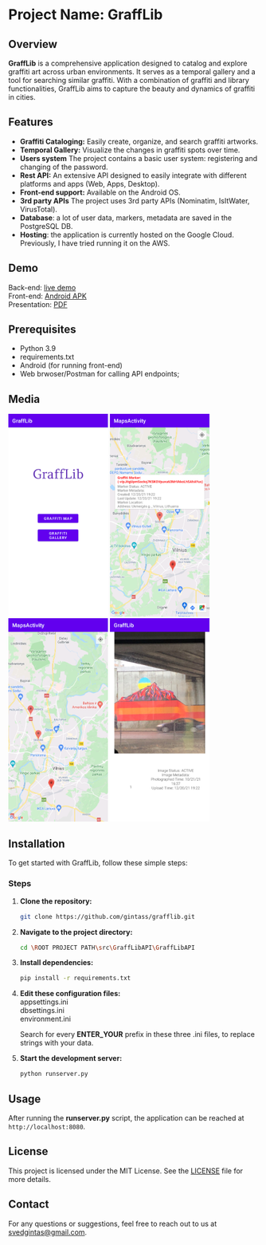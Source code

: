 # Project Name: **GraffLib**

## Overview
**GraffLib** is a comprehensive application designed to catalog and explore graffiti art across urban environments. It serves as a temporal gallery and a tool for searching similar graffiti. With a combination of graffiti and library functionalities, GraffLib aims to capture the beauty and dynamics of graffiti in cities.

## Features
- **Graffiti Cataloging:** Easily create, organize, and search graffiti artworks.
- **Temporal Gallery:** Visualize the changes in graffiti spots over time.
- **Users system** The project contains a basic user system: registering and changing of the password.
- **Rest API:** An extensive API designed to easily integrate with different platforms and apps (Web, Apps, Desktop).
- **Front-end support:** Available on the Android OS.
- **3rd party APIs** The project uses 3rd party APIs (Nominatim, IsItWater, VirusTotal).
- **Database**: a lot of user data, markers, metadata are saved in the PostgreSQL DB.
- **Hosting**: the application is currently hosted on the Google Cloud. Previously, I have tried running it on the AWS.

## Demo
Back-end: [live demo](https://grafflibapi-7qcob53xgq-ew.a.run.app/)<br>
Front-end: [Android APK](https://play.google.com/store/apps/details?id=com.company.grafflib)<br>
Presentation: [PDF](https://gsvedas.me/Grafflib_presentation.pdf)

## Prerequisites
- Python 3.9
- requirements.txt
- Android (for running front-end)
- Web brwoser/Postman for calling API endpoints;

## Media
<img src="docs/images/1.jpg" alt="alt text" width="200"/>
<img src="docs/images/2.jpg" alt="alt text" width="200"/>
<img src="docs/images/3.jpg" alt="alt text" width="200"/>
<img src="docs/images/4.jpg" alt="alt text" width="200"/>

## Installation
To get started with GraffLib, follow these simple steps:

### Steps
1. **Clone the repository:**
    ```bash
    git clone https://github.com/gintass/grafflib.git
    ```
2. **Navigate to the project directory:**
    ```bash
    cd \ROOT PROJECT PATH\src\GraffLibAPI\GraffLibAPI
    ```
3. **Install dependencies:**
    ```bash
    pip install -r requirements.txt
    ```
4. **Edit these configuration files:**<br>
    appsettings.ini<br>
    dbsettings.ini<br>
    environment.ini<br>

    Search for every **ENTER_YOUR** prefix in these three .ini files, to replace strings with your data.
  
6. **Start the development server:**
    ```bash
   python runserver.py
    ```
## Usage
After running the **runserver.py** script, the application can be reached at `http://localhost:8080`.

## License
This project is licensed under the MIT License. See the [LICENSE](LICENSE) file for more details.

## Contact
For any questions or suggestions, feel free to reach out to us at [svedgintas@gmail.com](mailto:svedgintas@gmail.com).
